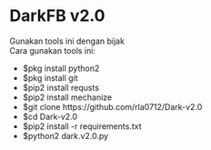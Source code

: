# DarkFB v2.0<br>
Gunakan tools ini dengan bijak<br>
Cara gunakan tools ini:<br>
<ul>
<li>$pkg install python2</li>
<li>$pkg install git</li>
<li>$pip2 install requsts</li>
<li>$pip2 install mechanize</li>
<li>$git clone https://github.com/rla0712/Dark-v2.0</li>
<li>$cd Dark-v2.0</li>
<li>$pip2 install -r requirements.txt</li>
<li>$python2 dark.v2.0.py</li>

